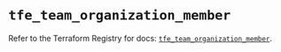 # `tfe_team_organization_member`

Refer to the Terraform Registry for docs: [`tfe_team_organization_member`](https://registry.terraform.io/providers/hashicorp/tfe/0.57.0/docs/resources/team_organization_member).
